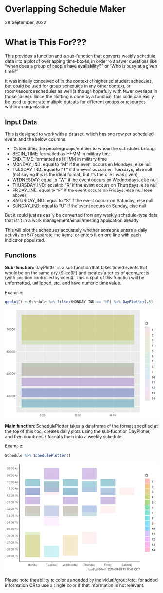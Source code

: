 Overlapping Schedule Maker
================
28 September, 2022

# What is This For???

This provides a function and a sub-function that converts weekly
schedule data into a plot of overlapping time-boxes, in order to answer
questions like “when does a group of people have availability?” or “Who
is busy at a given time?”

It was initially conceived of in the context of higher ed student
schedules, but could be used for group schedules in any other context,
or room/resource schedules as well (although hopefully with fewer
overlaps in those cases). Since the plotting is done by a function, this
code can easily be used to generate multiple outputs for different
groups or resources within an organization.

## Input Data

This is designed to work with a dataset, which has one row per scheduled
event, and the below columns:

-   ID: identifies the people/groups/entities to whom the schedules
    belong
-   BEGIN_TIME: formatted as HHMM in military time
-   END_TIME: formatted as HHMM in military time
-   MONDAY_IND: equal to “M” if the event occurs on Mondays, else null
-   TUESDAY_IND: equal to “T” if the event occurs on Tuesdays, else null
    (not saying this is the ideal format, but it’s the one I was given)
-   WEDNESDAY: equal to “W” if the event occurs on Wednesdays, else null
-   THURSDAY_IND: equal to “R” if the event occurs on Thursdays, else
    null
-   FRIDAY_IND: equal to “F” if the event occurs on Fridays, else null
    (see above)
-   SATURDAY_IND: equal to “S” if the event occurs on Saturday, else
    null
-   SUNDAY_IND: equal to “U” if the event occurs on Sunday, else null

But it could just as easily be converted from any weekly schedule-type
data that isn’t in a work management/email/meeting application already.

This will plot the schedules accurately whether someone enters a daily
activity on 5/7 separate line items, or enters it on one line with each
indicator populated.

## Functions

**Sub-function:** DayPlotter is a sub function that takes timed events
that would be on the same day (SliceDF) and creates a series of
geom_rects (with position controlled by xcent). This output of this
function will be unformatted, unflipped, etc. and have numeric time
value.

Example:

``` r
ggplot() + Schedule %>% filter(MONDAY_IND == "M") %>% DayPlotter(.5)
```

![](README_files/figure-gfm/unnamed-chunk-1-1.png)<!-- -->

**Main function:** SchedulePlotter takes a dataframe of the format
specified at the top of this doc, creates daily plots using the
sub-fucntion DayPlotter, and then combines / formats them into a weekly
schedule.

Example:

``` r
Schedule %>% SchedulePlotter()
```

![](README_files/figure-gfm/unnamed-chunk-2-1.png)<!-- -->

Please note the ability to color as needed by individual/group/etc. for
added information OR to use a single color if that information is not
relevant.
